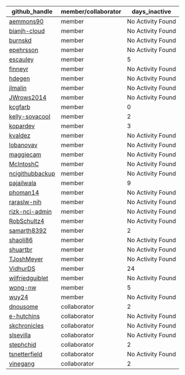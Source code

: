 
| github_handle   | member/collaborator | days_inactive |
|-----------------|----------------------|---------------|
| [aemmons90](https://github.com/aemmons90) | member               | No Activity Found |
| [bianjh-cloud](https://github.com/bianjh-cloud) | member               | No Activity Found |
| [burnskd](https://github.com/burnskd) | member               | No Activity Found |
| [epehrsson](https://github.com/epehrsson) | member               | No Activity Found |
| [escauley](https://github.com/escauley) | member               | 5             |
| [finneyr](https://github.com/finneyr) | member               | No Activity Found |
| [hdegen](https://github.com/hdegen) | member               | No Activity Found |
| [jlmalin](https://github.com/jlmalin) | member               | No Activity Found |
| [JWrows2014](https://github.com/JWrows2014) | member               | No Activity Found |
| [kcgfarb](https://github.com/kcgfarb) | member               | 0             |
| [kelly-sovacool](https://github.com/kelly-sovacool) | member               | 2             |
| [kopardev](https://github.com/kopardev) | member               | 3             |
| [kvaldez](https://github.com/kvaldez) | member               | No Activity Found |
| [lobanovav](https://github.com/lobanovav) | member               | No Activity Found |
| [maggiecam](https://github.com/maggiecam) | member               | No Activity Found |
| [McIntoshC](https://github.com/McIntoshC) | member               | No Activity Found |
| [ncigithubbackup](https://github.com/ncigithubbackup) | member               | No Activity Found |
| [pajailwala](https://github.com/pajailwala) | member               | 9             |
| [phoman14](https://github.com/phoman14) | member               | No Activity Found |
| [raraslw-nih](https://github.com/raraslw-nih) | member               | No Activity Found |
| [rizk-nci-admin](https://github.com/rizk-nci-admin) | member               | No Activity Found |
| [RobSchultz4](https://github.com/RobSchultz4) | member               | No Activity Found |
| [samarth8392](https://github.com/samarth8392) | member               | 2             |
| [shaoli86](https://github.com/shaoli86) | member               | No Activity Found |
| [shuartbr](https://github.com/shuartbr) | member               | No Activity Found |
| [TJoshMeyer](https://github.com/TJoshMeyer) | member               | No Activity Found |
| [VidhurDS](https://github.com/VidhurDS) | member               | 24            |
| [wilfriedguiblet](https://github.com/wilfriedguiblet) | member               | No Activity Found |
| [wong-nw](https://github.com/wong-nw) | member               | 5             |
| [wuy24](https://github.com/wuy24) | member               | No Activity Found |
| [dnousome](https://github.com/dnousome) | collaborator         | 2             |
| [e-hutchins](https://github.com/e-hutchins) | collaborator         | No Activity Found |
| [skchronicles](https://github.com/skchronicles) | collaborator         | No Activity Found |
| [slsevilla](https://github.com/slsevilla) | collaborator         | No Activity Found |
| [stephchid](https://github.com/stephchid) | collaborator         | 2             |
| [tsnetterfield](https://github.com/tsnetterfield) | collaborator         | No Activity Found |
| [vinegang](https://github.com/vinegang) | collaborator         | 2             |
